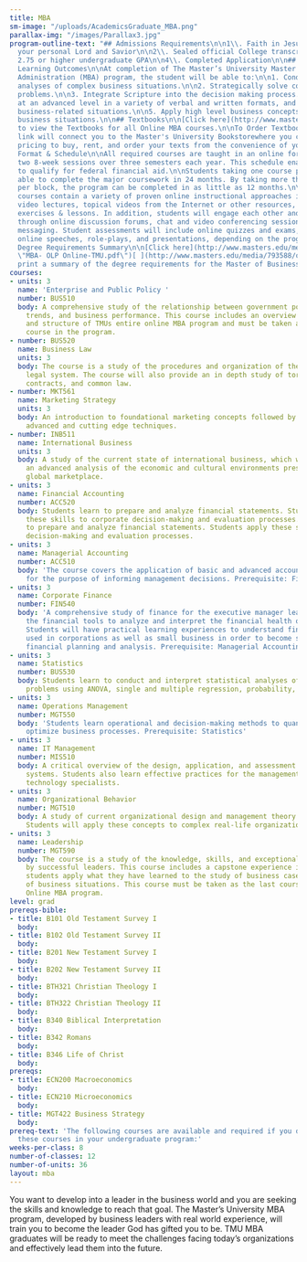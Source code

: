 ```yaml
---
title: MBA
sm-image: "/uploads/AcademicsGraduate_MBA.png"
parallax-img: "/images/Parallax3.jpg"
program-outline-text: "## Admissions Requirements\n\n1\\. Faith in Jesus Christ as
  your personal Lord and Savior\n\n2\\. Sealed official College transcripts\n\n3\\.
  2.75 or higher undergraduate GPA\n\n4\\. Completed Application\n\n## Program-level
  Learning Outcomes\n\nAt completion of The Master’s University Master of Business
  Administration (MBA) program, the student will be able to:\n\n1. Conduct quantitative
  analyses of complex business situations.\n\n2. Strategically solve complex business
  problems.\n\n3. Integrate Scripture into the decision making process.\n\n4. Communicate
  at an advanced level in a variety of verbal and written formats, and a range of
  business-related situations.\n\n5. Apply high level business concepts to real life
  business situations.\n\n## Textbooks\n\n[Click here](http://www.masters.edu/academics/online/studentresources#forms)
  to view the Textbooks for all Online MBA courses.\n\nTo Order Textbooks: The following
  link will connect you to the Master's University Bookstorewhere you can check out
  pricing to buy, rent, and order your texts from the convenience of your home.\n\n##
  Format & Schedule\n\nAll required courses are taught in an online format during
  two 8-week sessions over three semesters each year. This schedule enables students
  to qualify for federal financial aid.\n\nStudents taking one course per block are
  able to complete the major coursework in 24 months. By taking more than one course
  per block, the program can be completed in as little as 12 months.\n\nTMU Online
  courses contain a variety of proven online instructional approaches including brief
  video lectures, topical videos from the Internet or other resources, interactive
  exercises & lessons. In addition, students will engage each other and the instructor
  through online discussion forums, chat and video conferencing sessions, and instant
  messaging. Student assessments will include online quizzes and exams, written papers,
  online speeches, role-plays, and presentations, depending on the program.\n\n##
  Degree Requirements Summary\n\n[Click here](http://www.masters.edu/media/868244/mba-olp-online-tmu.pdf
  \"MBA- OLP Online-TMU.pdf\")[ ](http://www.masters.edu/media/793588/organizational%20management%20-%20dcp%20online%20(2).pdf)to
  print a summary of the degree requirements for the Master of Business Administration\n\n## "
courses:
- units: 3
  name: 'Enterprise and Public Policy '
  number: BUS510
  body: A comprehensive study of the relationship between government policy, economic
    trends, and business performance. This course includes an overview of the contents
    and structure of TMUs entire online MBA program and must be taken as the first
    course in the program.
- number: BUS520
  name: Business Law
  units: 3
  body: The course is a study of the procedures and organization of the United States
    legal system. The course will also provide an in depth study of tort liability,
    contracts, and common law.
- number: MKT561
  name: Marketing Strategy
  units: 3
  body: An introduction to foundational marketing concepts followed by a study of
    advanced and cutting edge techniques.
- number: INB511
  name: International Business
  units: 3
  body: A study of the current state of international business, which will include
    an advanced analysis of the economic and cultural environments present in today’s
    global marketplace.
- units: 3
  name: Financial Accounting
  number: ACC520
  body: Students learn to prepare and analyze financial statements. Students apply
    these skills to corporate decision-making and evaluation processes. Students learn
    to prepare and analyze financial statements. Students apply these skills to corporate
    decision-making and evaluation processes.
- units: 3
  name: Managerial Accounting
  number: ACC510
  body: 'The course covers the application of basic and advanced accounting methods
    for the purpose of informing management decisions. Prerequisite: Financial Accounting'
- units: 3
  name: Corporate Finance
  number: FIN540
  body: 'A comprehensive study of finance for the executive manager learning to utilize
    the financial tools to analyze and interpret the financial health of an enterprise.
    Students will have practical learning experiences to understand financial concepts
    used in corporations as well as small business in order to become skillful in
    financial planning and analysis. Prerequisite: Managerial Accounting'
- units: 3
  name: Statistics
  number: BUS530
  body: Students learn to conduct and interpret statistical analyses of common business
    problems using ANOVA, single and multiple regression, probability, and other techniques.
- units: 3
  name: Operations Management
  number: MGT550
  body: 'Students learn operational and decision-making methods to quantitatively
    optimize business processes. Prerequisite: Statistics'
- units: 3
  name: IT Management
  number: MIS510
  body: A critical overview of the design, application, and assessment of information
    systems. Students also learn effective practices for the management of information
    technology specialists.
- units: 3
  name: Organizational Behavior
  number: MGT510
  body: A study of current organizational design and management theory and practices.
    Students will apply these concepts to complex real-life organizational scenarios.
- units: 3
  name: Leadership
  number: MGT590
  body: The course is a study of the knowledge, skills, and exceptional traits possessed
    by successful leaders. This course includes a capstone experience in which the
    students apply what they have learned to the study of business cases and simulations
    of business situations. This course must be taken as the last course in the TMU
    Online MBA program.
level: grad
prereqs-bible:
- title: B101 Old Testament Survey I
  body: 
- title: B102 Old Testament Survey II
  body: 
- title: B201 New Testament Survey I
  body: 
- title: B202 New Testament Survey II
  body: 
- title: BTH321 Christian Theology I
  body: 
- title: BTH322 Christian Theology II
  body: 
- title: B340 Biblical Interpretation
  body: 
- title: B342 Romans
  body: 
- title: B346 Life of Christ
  body: 
prereqs:
- title: ECN200 Macroeconomics
  body: 
- title: ECN210 Microeconomics
  body: 
- title: MGT422 Business Strategy
  body: 
prereq-text: 'The following courses are available and required if you did not complete
  these courses in your undergraduate program:'
weeks-per-class: 8
number-of-classes: 12
number-of-units: 36
layout: mba
---
```


You want to develop into a leader in the business world and you are seeking the skills and knowledge to reach that goal. The Master’s University MBA program, developed by business leaders with real world experience, will train you to become the leader God has gifted you to be. TMU MBA graduates will be ready to meet the challenges facing today’s organizations and effectively lead them into the future.